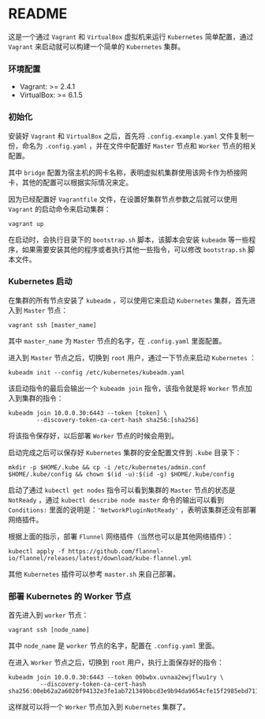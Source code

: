 # README #

这是一个通过 `Vagrant` 和 `VirtualBox` 虚拟机来运行 `Kubernetes` 简单配置，通过 `Vagrant` 来启动就可以构建一个简单的 `Kubernetes` 集群。

### 环境配置 ###

* Vagrant: >= 2.4.1
* VirtualBox: >= 6.1.5

### 初始化 ###

安装好 `Vagrant` 和 `VirtualBox` 之后，首先将 `.config.example.yaml` 文件复制一份，命名为 `.config.yaml` ，并在文件中配置好 `Master` 节点和 `Worker` 节点的相关配置。

其中 `bridge` 配置为宿主机的网卡名称，表明虚拟机集群使用该网卡作为桥接网卡，其他的配置可以根据实际情况来定。

因为已经配置好 `Vagrantfile` 文件，在设置好集群节点参数之后就可以使用 `Vagrant` 的启动命令来启动集群：

```
vagrant up
```

在启动时，会执行目录下的 `bootstrap.sh` 脚本，该脚本会安装 `kubeadm` 等一些程序，如果需要安装其他的程序或者执行其他一些指令，可以修改 `bootstrap.sh` 脚本文件。

### Kubernetes 启动 ###

在集群的所有节点安装了 `kubeadm` ，可以使用它来启动 `Kubernetes` 集群，首先进入到 `Master` 节点：

```
vagrant ssh [master_name]
```

其中 `master_name` 为 `Master` 节点的名字，在 `.config.yaml` 里面配置。

进入到 `Master` 节点之后，切换到 `root` 用户，通过一下节点来启动 `Kubernetes` ：

```
kubeadm init --config /etc/kubernetes/kubeadm.yaml
```

该启动指令的最后会输出一个 `kubeadm join` 指令，该指令就是将 `Worker` 节点加入到集群的指令：

```
kubeadm join 10.0.0.30:6443 --token [token] \
        --discovery-token-ca-cert-hash sha256:[sha256]
```

将该指令保存好，以后部署 `Worker` 节点的时候会用到。

启动完成之后可以保存好 `Kubernetes` 集群的安全配置文件到 `.kube` 目录下：

```
mkdir -p $HOME/.kube && cp -i /etc/kubernetes/admin.conf $HOME/.kube/config && chown $(id -u):$(id -g) $HOME/.kube/config
```

启动了通过 `kubectl get nodes` 指令可以看到集群的 `Master` 节点的状态是 `NotReady` ，通过 `kubectl describe node master` 命令的输出可以看到 `Conditions:` 里面的说明是：`'NetworkPluginNotReady'` ，表明该集群还没有部署网络插件。

根据上面的指示，部署 `Flunnel` 网络插件（当然也可以是其他网络插件）：

```
kubectl apply -f https://github.com/flannel-io/flannel/releases/latest/download/kube-flannel.yml
```

其他 `Kubernetes` 插件可以参考 `master.sh` 来自己部署。

### 部署 Kubernetes 的 Worker 节点 ###

首先进入到 `worker` 节点：

```
vagrant ssh [node_name]
```

其中 `node_name` 是 `worker` 节点的名字，配置在 `.config.yaml` 里面。

在进入 `Worker` 节点之后，切换到 `root` 用户，执行上面保存好的指令：

```
kubeadm join 10.0.0.30:6443 --token 00bwbx.uvnaa2ewjflwu1ry \
         --discovery-token-ca-cert-hash sha256:00eb62a2a6020f94132e3fe1ab721349bbcd3e9b94da9654cfe15f2985ebd711
```

这样就可以将一个 `Worker` 节点加入到 `Kubernetes` 集群了。
